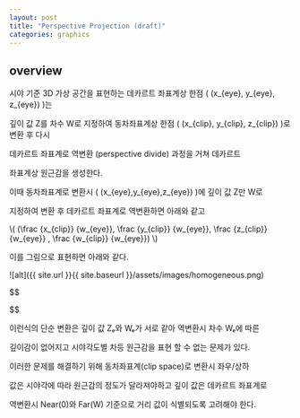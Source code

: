 ```yaml
---
layout: post
title: "Perspective Projection (draft)"
categories: graphics
---
```


## overview

시야 기준 3D 가상 공간을 표현하는 데카르트 좌표계상 한점 \( (x_{eye}, y_{eye}, z_{eye}) \)는 

깊이 값 Z를 차수 W로 지정하여 동차좌표계상 한점 \( (x_{clip}, y_{clip}, z_{clip}) \)로 변환 후 다시

데카르트 좌표계로 역변환 (perspective divide) 과정을 거쳐 데카르트 

좌표계상 원근감을 생성한다.

이때 동차좌표계로 변환시 \( (x_{eye},y_{eye},z_{eye}) \)에 깊이 값 Z만 W로 

지정하여 변환 후 데카르트 좌표계로 역변환하면 아래와 같고

  <p>
  \(
(\frac {x_{clip}} {w_{eye}}, \frac {y_{clip}} {w_{eye}}, \frac {z_{clip}} {w_{eye}} , \frac {w_{clip}} {w_{eye}}) 
  \)
</p>

이를 그림으로 표현하면 아래와 같다.

![alt]({{ site.url }}{{ site.baseurl }}/assets/images/homogeneous.png)

$$

$$



이런식의 단순 변환은 깊이 값 Zₑ와 Wₑ가 서로 같아 역변환시 차수 Wₑ에 따른

깊이감이 없어지고 시야각도별 차등 원근감을 표현 할 수 없는 문제가 있다.

이러한 문제를 해결하기 위해 동차좌표계(clip space)로 변환시 좌우/상하 

값은 시야각에 따라 원근감의 정도가 달라져야하고 깊이 값은 데카르트 좌표계로

역변환시 Near(0)와 Far(W) 기준으로 거리 값이 식별되도록 고려해야 한다.

